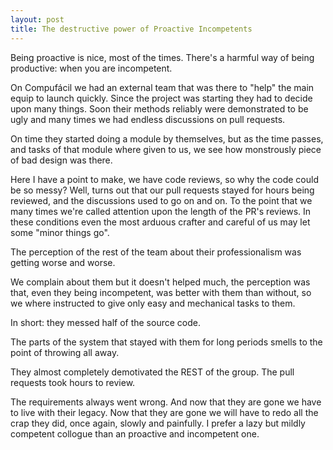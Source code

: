```yaml
---
layout: post
title: The destructive power of Proactive Incompetents
---
```


Being proactive is nice, most of the times. There's a harmful way of
being productive: when you are incompetent.

On Compufácil we had an external team that was there to "help" the main
equip to launch quickly. Since the project was starting they had to
decide upon many things. Soon their methods reliably were demonstrated
to be ugly and many times we had endless discussions on pull requests.

On time they started doing a module by themselves, but as the time passes, and
tasks of that module where given to us, we see how monstrously piece of
bad design was there.

Here I have a point to make, we have code reviews, so why the code could
be so messy? Well, turns out that our pull requests stayed for hours
being reviewed, and the discussions used to go on and on. To the point
that we many times we're called attention upon the length of the PR's
reviews. In these conditions even the most arduous crafter and careful
of us may let some "minor things go".

The perception of the rest of the team about their professionalism was
getting worse and worse.

We complain about them but it doesn't helped much, the perception was
that, even they being incompetent, was better with them than without, so
we where instructed to give only easy and mechanical tasks to them.

In short: they messed half of the source code.

The parts of the system that stayed with them for long periods smells to
the point of throwing all away.

They almost completely demotivated the REST of the group.
The pull requests took hours to review.

The requirements always went wrong.
And now that they are gone we have to live with their legacy.
Now that they are gone we will have to redo all the crap they did, once
again, slowly and painfully.
I prefer a lazy but mildly competent collogue than an proactive and
incompetent one.
